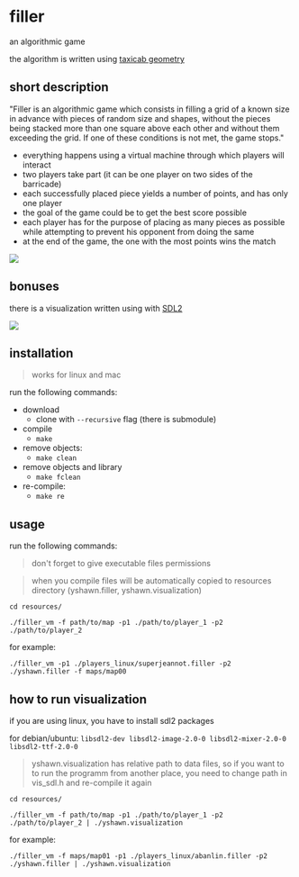 # filler
an algorithmic game

the algorithm is written using [taxicab geometry](https://en.wikipedia.org/wiki/Taxicab_geometry)

## short description
"Filler is an algorithmic game which consists in filling a grid of a known size in advance
with pieces of random size and shapes, without the pieces being stacked more than one
square above each other and without them exceeding the grid. If one of these conditions
is not met, the game stops."
- everything happens using a virtual machine through which players will interact
- two players take part (it can be one player on two sides of the barricade)
- each successfully placed piece yields a number of points, and has only one player
- the goal of the game could be to get the best score possible
- each player has for the purpose of placing as many pieces as possible while attempting to prevent his opponent from doing the same
- at the end of the game, the one with the most points wins the match

![](https://github.com/vsezanatodazheeto/img/blob/master/filler/ex_1.png)

## bonuses
there is a visualization written using with [SDL2](https://www.libsdl.org/index.php)

![](https://github.com/vsezanatodazheeto/img/blob/a26005a1755ff43f31a7e8c9aeed635ad745ab9f/filler/ex_2.png)

## installation
>	works for linux and mac

run the following commands:
* download
  - clone with `--recursive` flag (there is submodule)
* compile
  - `make`
* remove objects:
  - `make clean`
* remove objects and library
  - `make fclean`
* re-compile:
  - `make re`
  
## usage
run the following commands:
  > don't forget to give executable files permissions
  
  > when you compile files will be automatically copied to resources directory (yshawn.filler, yshawn.visualization)
  ```
  cd resources/
  ```
  ```
  ./filler_vm -f path/to/map -p1 ./path/to/player_1 -p2 ./path/to/player_2
  ```
  for example:
  
  `./filler_vm -p1 ./players_linux/superjeannot.filler -p2 ./yshawn.filler -f maps/map00`
## how to run visualization
  if you are using linux, you have to install sdl2 packages
  
  for debian/ubuntu: `libsdl2-dev libsdl2-image-2.0-0 libsdl2-mixer-2.0-0 libsdl2-ttf-2.0-0`
  > yshawn.visualization has relative path to data files, so if you want to to run the programm from another place, you need   to change path in vis_sdl.h and re-compile it again
  ```
  cd resources/
  ```
  ```
  ./filler_vm -f path/to/map -p1 ./path/to/player_1 -p2 ./path/to/player_2 | ./yshawn.visualization
  ```
  for example: 
  
  `./filler_vm -f maps/map01 -p1 ./players_linux/abanlin.filler -p2 ./yshawn.filler | ./yshawn.visualization`


